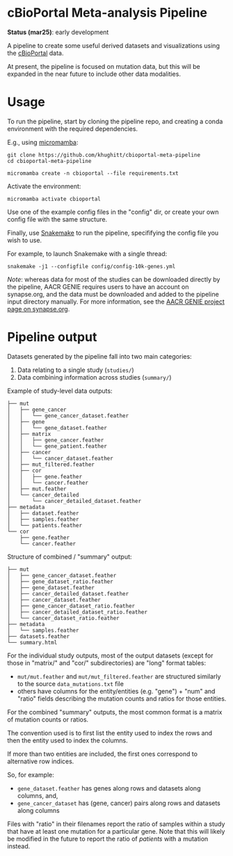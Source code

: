 # cBioPortal Meta-analysis Pipeline

**Status (mar25)**: early development

A pipeline to create some useful derived datasets and visualizations using the [cBioPortal](https://cbioportal.org) data.

At present, the pipeline is focused on mutation data, but this will be expanded in the near future
to include other data modalities.

# Usage

To run the pipeline, start by cloning the pipeline repo, and creating a conda environment with
the required dependencies.

E.g., using [micromamba](https://mamba.readthedocs.io/en/latest/installation/micromamba-installation.html
):

```
git clone https://github.com/khughitt/cbioportal-meta-pipeline
cd cbioportal-meta-pipeline

micromamba create -n cbioportal --file requirements.txt
```

Activate the environment:

```
micromamba activate cbioportal
```

Use one of the example config files in the "config" dir, or create your own config file with the
same structure.

Finally, use [Snakemake](https://snakemake.readthedocs.io/en/stable/) to run the pipeline,
specififying the config file you wish to use.

For example, to launch Snakemake with a single thread:

```
snakemake -j1 --configfile config/config-10k-genes.yml
```

_Note_: whereas data for most of the studies can be downloaded directly by the pipeline, AACR GENIE
requires users to have an account on synapse.org, and the data must be downloaded and added to the
pipeline input directory manually. For more information, see the [AACR GENIE project page on
synapse.org](https://www.synapse.org/Synapse:syn21683345).

# Pipeline output

Datasets generated by the pipeline fall into two main categories:

1. Data relating to a single study (`studies/`)
2. Data combining information across studies (`summary/`)

Example of study-level data outputs:

```
├── mut
│   ├── gene_cancer
│   │   └── gene_cancer_dataset.feather
│   ├── gene
│   │   └── gene_dataset.feather
│   ├── matrix
│   │   ├── gene_cancer.feather
│   │   └── gene_patient.feather
│   ├── cancer
│   │   └── cancer_dataset.feather
│   ├── mut_filtered.feather
│   ├── cor
│   │   ├── gene.feather
│   │   └── cancer.feather
│   ├── mut.feather
│   └── cancer_detailed
│       └── cancer_detailed_dataset.feather
├── metadata
│   ├── dataset.feather
│   ├── samples.feather
│   └── patients.feather
└── cor
    ├── gene.feather
    └── cancer.feather
```

Structure of combined / "summary" output:

```
├── mut
│   ├── gene_cancer_dataset.feather
│   ├── gene_dataset_ratio.feather
│   ├── gene_dataset.feather
│   ├── cancer_detailed_dataset.feather
│   ├── cancer_dataset.feather
│   ├── gene_cancer_dataset_ratio.feather
│   ├── cancer_detailed_dataset_ratio.feather
│   └── cancer_dataset_ratio.feather
├── metadata
│   └── samples.feather
├── datasets.feather
└── summary.html
```

For the individual study outputs, most of the output datasets (except for those in "matrix/" and
"cor/" subdirectories) are "long" format tables:

- `mut/mut.feather` and `mut/mut_filtered.feather` are structured similarly to the source
  `data_mutations.txt` file
- others have columns for the entity/entities (e.g. "gene") + "num" and "ratio" fields describing
  the mutation counts and ratios for those entities.

For the combined "summary" outputs, the most common format is a matrix of mutation counts or ratios.

The convention used is to first list the entity used to index the rows and then the entity used to
index the columns.

If more than two entities are included, the first ones correspond to alternative row indices.

So, for example:

- `gene_dataset.feather` has genes along rows and datasets along columns, and,
- `gene_cancer_dataset` has (gene, cancer) pairs along rows and datasets along columns

Files with  "ratio" in their filenames report the ratio of samples within a study that have at
least one mutation for a particular gene. Note that this will likely be modified in the future to
report the ratio of _patients_ with a mutation instead.
